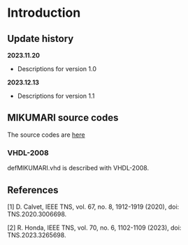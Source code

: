 # Introduction

## Update history

**2023.11.20**

* Descriptions for version 1.0

**2023.12.13**

* Descriptions for version 1.1

## MIKUMARI source codes

The source codes are [here](https://github.com/RyotaroHonda/mikumari)

### VHDL-2008

defMIKUMARI.vhd is described with VHDL-2008.

## References

[1] D. Calvet, IEEE TNS, vol. 67, no. 8, 1912-1919 (2020), doi: TNS.2020.3006698.

[2] R. Honda, IEEE TNS, vol. 70, no. 6, 1102-1109 (2023), doi: TNS.2023.3265698.



